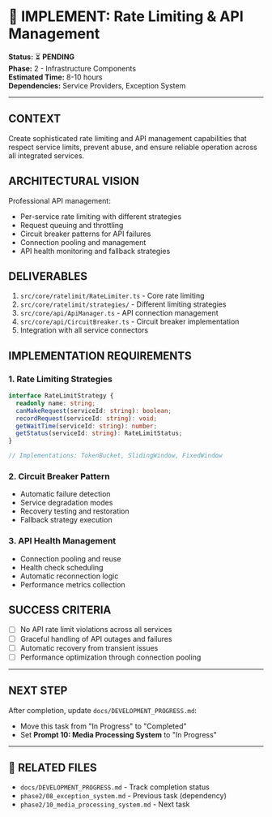 # 🚦 IMPLEMENT: Rate Limiting & API Management

**Status:** ⏳ **PENDING**  
**Phase:** 2 - Infrastructure Components  
**Estimated Time:** 8-10 hours  
**Dependencies:** Service Providers, Exception System  

---

## CONTEXT
Create sophisticated rate limiting and API management capabilities that respect service limits, prevent abuse, and ensure reliable operation across all integrated services.

## ARCHITECTURAL VISION
Professional API management:
- Per-service rate limiting with different strategies
- Request queuing and throttling
- Circuit breaker patterns for API failures
- Connection pooling and management
- API health monitoring and fallback strategies

## DELIVERABLES
1. `src/core/ratelimit/RateLimiter.ts` - Core rate limiting
2. `src/core/ratelimit/strategies/` - Different limiting strategies
3. `src/core/api/ApiManager.ts` - API connection management
4. `src/core/api/CircuitBreaker.ts` - Circuit breaker implementation
5. Integration with all service connectors

## IMPLEMENTATION REQUIREMENTS

### 1. Rate Limiting Strategies
```typescript
interface RateLimitStrategy {
  readonly name: string;
  canMakeRequest(serviceId: string): boolean;
  recordRequest(serviceId: string): void;
  getWaitTime(serviceId: string): number;
  getStatus(serviceId: string): RateLimitStatus;
}

// Implementations: TokenBucket, SlidingWindow, FixedWindow
```

### 2. Circuit Breaker Pattern
- Automatic failure detection
- Service degradation modes
- Recovery testing and restoration
- Fallback strategy execution

### 3. API Health Management
- Connection pooling and reuse
- Health check scheduling
- Automatic reconnection logic
- Performance metrics collection

## SUCCESS CRITERIA
- [ ] No API rate limit violations across all services
- [ ] Graceful handling of API outages and failures
- [ ] Automatic recovery from transient issues
- [ ] Performance optimization through connection pooling

---

## NEXT STEP
After completion, update `docs/DEVELOPMENT_PROGRESS.md`:
- Move this task from "In Progress" to "Completed"
- Set **Prompt 10: Media Processing System** to "In Progress"

---

## 🔗 **RELATED FILES**
- `docs/DEVELOPMENT_PROGRESS.md` - Track completion status
- `phase2/08_exception_system.md` - Previous task (dependency)
- `phase2/10_media_processing_system.md` - Next task 